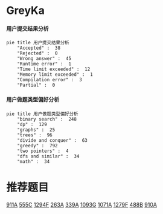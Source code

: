 # GreyKa

<!-- tabs:start -->



#### **用户提交结果分析**

```mermaid
pie title 用户提交结果分析
    "Accepted" :  38
    "Rejected" :  0
    "Wrong answer" :  45
    "Runtime error" :  1
    "Time limit exceeded" :  12
    "Memory limit exceeded" :  1
    "Compilation error" :  3
    "Partial" :  0
```

#### **用户做题类型偏好分析**

```mermaid
pie title 用户做题类型偏好分析
    "binary search" :  248
    "dp" :  129
    "graphs" :  25
    "trees" :  96
    "divide and conquer" :  63
    "greedy" :  792
    "two pointers" :  4
    "dfs and similar" :  34
    "math" :  34
```



<!-- tabs:end -->
# 推荐题目
[911A](https://codeforces.com/contest/911/problem/A)
[555C](https://codeforces.com/contest/555/problem/C)
[1294F](https://codeforces.com/contest/1294/problem/F)
[263A](https://codeforces.com/contest/263/problem/A)
[339A](https://codeforces.com/contest/339/problem/A)
[1093G](https://codeforces.com/contest/1093/problem/G)
[1071A](https://codeforces.com/contest/1071/problem/A)
[1279F](https://codeforces.com/contest/1279/problem/F)
[488B](https://codeforces.com/contest/488/problem/B)
[910A](https://codeforces.com/contest/910/problem/A)
